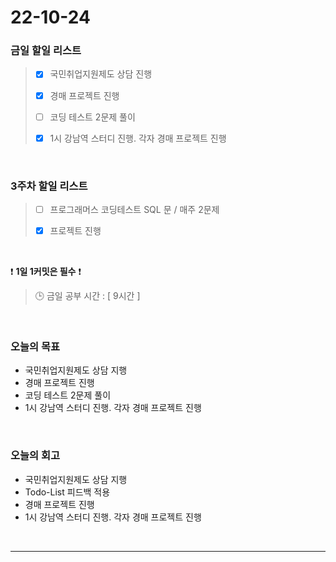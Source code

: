 # 22-10-24

### 금일 할일 리스트
> - [x]  국민취업지원제도 상담 진행
> 
> - [x]  경매 프로젝트 진행
>
> - [ ]  코딩 테스트 2문제 풀이 
>
> - [x]  1시 강남역 스터디 진행. 각자 경매 프로젝트 진행

<br/>

### 3주차 할일 리스트  

> - [ ]  프로그래머스 코딩테스트 SQL 문 / 매주 2문제  
>
> - [x]  프로젝트 진행

<br/>

❗ **1일 1커밋은 필수** ❗
> 🕒 금일 공부 시간 :  [ 9시간 ]
  
<br/>

### 오늘의 목표
- 국민취업지원제도 상담 지행
- 경매 프로젝트 진행
- 코딩 테스트 2문제 풀이 
- 1시 강남역 스터디 진행. 각자 경매 프로젝트 진행

<br>

### 오늘의 회고
- 국민취업지원제도 상담 지행
- Todo-List 피드백 적용
- 경매 프로젝트 진행
- 1시 강남역 스터디 진행. 각자 경매 프로젝트 진행

<br/>

------------  